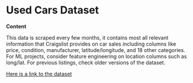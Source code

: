 # Used Cars Dataset #

**Content**

This data is scraped every few months, it contains most all relevant information that Craigslist provides on car sales including columns like price, condition, manufacturer, latitude/longitude, and 18 other categories. For ML projects, consider feature engineering on location columns such as long/lat. For previous listings, check older versions of the dataset.


[Here is a link to the dataset](https://www.kaggle.com/austinreese/craigslist-carstrucks-data)
